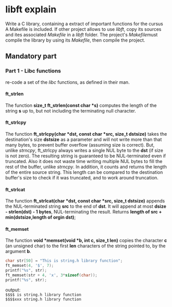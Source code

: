 # libft explain

Write a C library, containing a extract of important functions for the cursus
A Makefile is included. If other project allows to use *libft*, copy its sources and ites associated *Makefile* in a *libft* folder. The project's *Makefile*must compile the library by using its *Makefile*, then compile the project.

## Mandatory part

### Part 1 - Libc functions

re-code a set of the *libc* functions, as defined in their man.

#### ft_strlen

The function **size_t  ft_strlen(const char \*s)** computes the length of the string **s** up to, but not including the terminating null character.

#### ft_strlcpy

The function **ft_strlcpy(char \*dst, const char \*src, size_t dstsize)** takes the destination's size **dstsize** as a parameter and will not write more than that many bytes, to prevent buffer overflow (assuming size is correct). But, unlike *strncpy*, ft_strlcpy always writes a single NUL byte to the **dst** (if size is not zero). The resulting string is guaranteed to be NUL-terminated even if truncated. Also it does not waste time writing multiple NUL bytes to fill the rest of the buffer, unlike *strncpy*. In addition, it counts and returns the length of the entire source string. This length can be compared to the destination buffer's size to check if it was truncated, and to work around truncation.

#### ft_strlcat

The function **ft_strlcat(char \*dst, const char \*src, size_t dstsize)** appends the NUL-terminated string **src** to the end of **dst**. It will append at most **dsize - strlen(dst) - 1 bytes**, NUL-terminating the result. Returns **length of src + min(dstsize,length of orgin dst)**;



#### ft_memset

The function **void \*memset(void \*b, int c, size_t len)** copies the character **c** (an unsigned char) to the first **len** characters of the string pointed to, by the argument **b**.

```C
char str[50] = "This is string.h library function";
ft_memset(4, '$', 7);
printf("%s", str);
ft_memset(str + 4, 'x', 3*sizeof(char));
printf("%s", str);
```

output:  
`$$$$ is string.h library function`  
`$$$$xxx string.h library function`